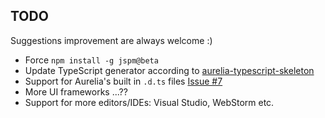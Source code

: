 TODO
----

Suggestions improvement are always welcome :)

-	Force `npm install -g jspm@beta`
-	Update TypeScript generator according to [aurelia-typescript-skeleton](https://github.com/jdanyow/aurelia-typescript-skeleton)
-	Support for Aurelia's built in `.d.ts` files [Issue #7](https://github.com/kristianmandrup/generator-aurelia-ts/issues/7)
-	More UI frameworks ...??
-	Support for more editors/IDEs: Visual Studio, WebStorm etc.
